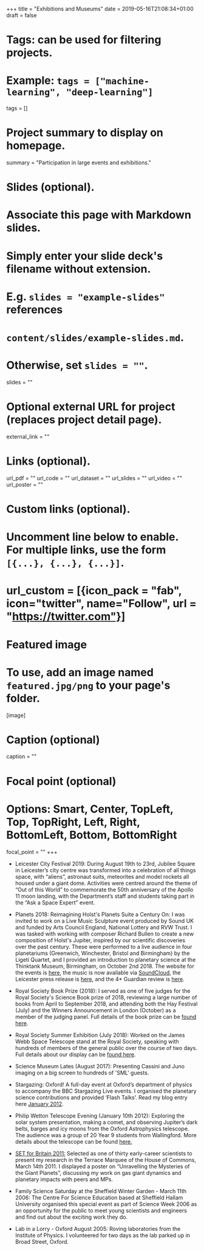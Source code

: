+++
title = "Exhibitions and Museums"
date = 2019-05-16T21:08:34+01:00
draft = false

# Tags: can be used for filtering projects.
# Example: `tags = ["machine-learning", "deep-learning"]`
tags = []

# Project summary to display on homepage.
summary = "Participation in large events and exhibitions."

# Slides (optional).
#   Associate this page with Markdown slides.
#   Simply enter your slide deck's filename without extension.
#   E.g. `slides = "example-slides"` references
#   `content/slides/example-slides.md`.
#   Otherwise, set `slides = ""`.
slides = ""

# Optional external URL for project (replaces project detail page).
external_link = ""

# Links (optional).
url_pdf = ""
url_code = ""
url_dataset = ""
url_slides = ""
url_video = ""
url_poster = ""

# Custom links (optional).
#   Uncomment line below to enable. For multiple links, use the form `[{...}, {...}, {...}]`.
# url_custom = [{icon_pack = "fab", icon="twitter", name="Follow", url = "https://twitter.com"}]

# Featured image
# To use, add an image named `featured.jpg/png` to your page's folder.
[image]
  # Caption (optional)
  caption = ""

  # Focal point (optional)
  # Options: Smart, Center, TopLeft, Top, TopRight, Left, Right, BottomLeft, Bottom, BottomRight
  focal_point = ""
+++

* Leicester City Festival 2019:  During August 19th to 23rd, Jubilee Square in Leicester’s city centre was transformed into a celebration of all things space, with “aliens”, astronaut suits, meteorites and model rockets all housed under a giant dome. Activities were centred around the theme of “Out of this World” to commemorate the 50th anniversary of the Apollo 11 moon landing, with the Department’s staff and students taking part in the “Ask a Space Expert” event.

* Planets 2018:  Reimagining Holst's Planets Suite a Century On:  I was invited to work on a Live Music Sculpture event produced by Sound UK and funded by Arts Council England, National Lottery and RVW Trust.  I was tasked with working with composer Richard Bullen to create a new composition of Holst's Jupiter, inspired by our scientific discoveries over the past century.  These were performed to a live audience in four planetariums (Greenwich, Winchester, Bristol and Birmingham) by the Ligeti Quartet, and I provided an introduction to planetary science at the Thinktank Museum, Birmingham, on October 2nd 2018.  The website for the events is [here](https://www.sounduk.net/events/planets-2018/), the music is now available via [SoundCloud](https://soundcloud.com/sounduk/sets/the-planets-2018), the Leicester press release is [here](https://le.ac.uk/news/2018/october/02-jupiter-planets-suite), and the 4* Guardian review is [here](https://www.theguardian.com/music/2018/oct/01/the-planets-2018-ligeti-quartet-review).

*  Royal Society Book Prize (2018):  I served as one of five judges for the Royal Society's Science Book prize of 2018, reviewing a large number of books from April to September 2018, and attending both the Hay Festival (July) and the Winners Announcement in London (October) as a member of the judging panel.  Full details of the book prize can be [found here](https://royalsociety.org/grants-schemes-awards/book-prizes/science-book-prize/2018/).

* Royal Society Summer Exhibition (July 2018):  Worked on the James Webb Space Telescope stand at the Royal Society, speaking with hundreds of members of the general public over the course of two days.  Full details about our display can be [found here](https://royalsociety.org/science-events-and-lectures/2018/summer-science-exhibition/exhibits/exploring-the-universe/).

* Science Museum Lates (August 2017):  Presenting Cassini and Juno imaging on a big screen to hundreds of 'SML' guests.

* Stargazing: Oxford!  A full-day event at Oxford’s department of physics to accompany the BBC Stargazing Live events.  I organised the planetary science contributions and provided ‘Flash Talks’.  Read my blog entry here [January 2012](https://planetaryweather.blogspot.com/2012/01/stargazing-oxford.html).

* Philip Wetton Telescope Evening (January 10th 2012):  Exploring the solar system presentation, making a comet, and observing Jupiter’s dark belts, barges and icy moons from the Oxford Astrophysics telescope.  The audience was a group of 20 Year 9 students from Wallingford.  More details about the telescope can be found [here.](http://www.wettontelescope.org/)

* [SET for Britain 2011:](http://www.setforbritain.org.uk/)  Selected as one of thirty early-career scientists to present my research in the Terrace Marquee of the House of Commons, March 14th 2011.  I displayed a poster on “Unravelling the Mysteries of the Giant Planets”, discussing my work on gas giant dynamics and planetary impacts with peers and MPs.

* Family Science Saturday at the Sheffield Winter Garden - March 11th 2006:  The Centre For Science Education based at Sheffield Hallam University organised this special event as part of Science Week 2006 as an opportunity for the public to meet young scientists and engineers and find out about the exciting work they do.

* Lab in a Lorry - Oxford August 2005:  Roving laboratories from the Institute of Physics.  I volunteered for two days as the lab parked up in Broad Street, Oxford.

